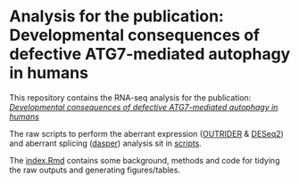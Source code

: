 # Analysis for the publication: Developmental consequences of defective ATG7-mediated autophagy in humans

This repository contains the RNA-seq analysis for the publication: *[Developmental consequences of defective ATG7-mediated autophagy in humans](https://www.nejm.org/doi/full/10.1056/NEJMoa1915722)*

The raw scripts to perform the aberrant expression ([OUTRIDER](https://www.bioconductor.org/packages/release/bioc/html/OUTRIDER.html) & [DESeq2](https://www.bioconductor.org/packages/release/bioc/html/DESeq2.html)) and aberrant splicing ([dasper](https://bioconductor.org/packages/devel/bioc/html/dasper.html#archives)) analysis sit in [scripts](scripts). 

The [index.Rmd](index.Rmd) contains some background, methods and code for tidying the raw outputs and generating figures/tables.
